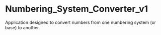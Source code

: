 # Numbering_System_Converter_v1
 Application designed to convert numbers from one numbering system (or base) to another.
